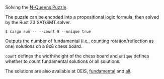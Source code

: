 Solving the [N-Queens Puzzle](https://en.wikipedia.org/wiki/Eight_queens_puzzle).

The puzzle can be encoded into a propositional logic formula, then solved by the Rust Z3 SAT/SMT solver.

```
$ cargo run -- --count 8 --unique true
```

Outputs the number of fundamental (i.e., counting rotation/reflection as one) solutions on a 8x8 chess board.

`count` defines the width/height of the chess board and `unique` defines whether to count fundamental solutions or all solutions.

The solutions are also available at OEIS, [fundamental](https://oeis.org/A002562) and [all](https://oeis.org/A000170).
